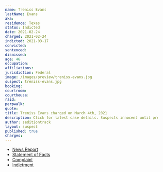 ```yaml
---
name: Treniss Evans
lastName: Evans
aka:
residence: Texas
status: Indicted
date: 2021-02-24
charged: 2021-02-24
indicted: 2021-03-17
convicted: 
sentenced: 
dismissed: 
age: 46
occupation:
affiliations:
jurisdiction: Federal
image: /images/preview/treniss-evans.jpg
suspect: treniss-evans.jpg
booking:
courtroom:
courthouse:
raid:
perpwalk:
quote:
title: Treniss Evans charged on March 4th, 2021
description: Click for latest case details. Suspects innocent until proven guilty.
author: seditiontrack
layout: suspect
published: true
charges:
---
```

- [News Report](https://www.ksat.com/news/local/2021/03/09/san-antonio-area-man-charged-in-us-capitol-riot-allegedly-took-shots-of-whiskey-in-pelosis-office/)
- [Statement of Facts](https://www.justice.gov/usao-dc/case-multi-defendant/file/1378611/download)
- [Complaint](https://www.justice.gov/usao-dc/case-multi-defendant/file/1378616/download)
- [Indictment](https://www.justice.gov/usao-dc/case-multi-defendant/file/1378621/download)
